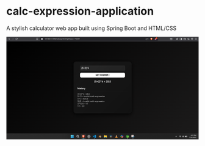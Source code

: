 # calc-expression-application
A stylish calculator web app built using Spring Boot and HTML/CSS

![Calculator UI](WEB-Calculator-UI.png)
